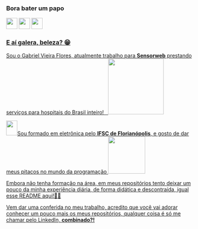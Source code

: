 <h3>Bora bater um papo</h3>
<p>
<a href="https://www.linkedin.com/in/gvieiraf/"><img src="https://s18955.pcdn.co/wp-content/uploads/2017/05/LinkedIn.png" height="30" width="30"></a>
<a href="https://www.instagram.com/vieira.gf/"><img src="https://images.vexels.com/media/users/3/147101/isolated/preview/b4a49d4b864c74bb73de63f080ad7930-bot--o-de-perfil-do-instagram-by-vexels.png" height="30" width="30"></a>
<a href="mailto:gabrielvieira.ifsc@gmail.com?subject=Eai%20mano"><img src="https://s18955.pcdn.co/wp-content/uploads/2019/06/gmail-copy.png" height="30" width="30">
</p>
  
### E aí galera, beleza? 😁

<p>Sou o Gabriel Vieira Flores, atualmente trabalho para <strong>Sensorweb</strong> prestando serviços para hospitais do Brasil inteiro! &nbsp;&nbsp;<img src="https://media.giphy.com/media/jmwLCAgdE00DMc1WTY/giphy.gif" height="150"></p>
<p><img src="https://media.giphy.com/media/VhVsFxIv0hva3Hi4pc/giphy.gif" height="40" width="30">Sou formado em eletrônica pelo <strong>IFSC de Florianópolis</strong>, e gosto de dar meus pitacos no mundo da programação <img src="https://media.giphy.com/media/VGcVZyreAU2UewDI81/giphy.gif" height="100"></p>
<p>Embora não tenha formação na área, em meus repositórios tento deixar um pouco da minha experiência diária, de forma didática e descontraída, igual esse README aqui!👌🏼</p>
<p>Vem dar uma conferida no meu trabalho, acredito que você vai adorar conhecer um pouco mais os meus repositórios, qualquer coisa é só me chamar pelo LinkedIn, <strong>combinado?!</strong></p>

<!--
**gabrielvieiraf/gabrielvieiraf** is a ✨ _special_ ✨ repository because its `README.md` (this file) appears on your GitHub profile.

Here are some ideas to get you started:

- 🔭 I’m currently working on ...
- 🌱 I’m currently learning ...
- 👯 I’m looking to collaborate on ...
- 🤔 I’m looking for help with ...
- 💬 Ask me about ...
- 📫 How to reach me: ...
- 😄 Pronouns: ...
- ⚡ Fun fact: ...
-->





